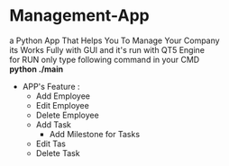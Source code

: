 # Management-App
a Python App That Helps You To Manage Your Company\
its Works Fully with GUI and it's run with QT5 Engine\
for RUN only type following command in your CMD\
**python ./main**

- APP's Feature :
  - Add Employee
  - Edit Employee
  - Delete Employee
  - Add Task
    - Add Milestone for Tasks
  - Edit Tas
  - Delete Task
